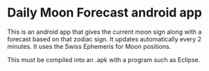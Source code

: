 Daily Moon Forecast android app
===============================

This is an android app that gives the current moon sign along with a forecast based on that zodiac sign. It updates automatically every 2 minutes. It uses the Swiss Ephemeris for Moon positions.

This must be compiled into an .apk with a program such as Eclipse.
